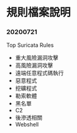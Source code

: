 # 規則檔案說明

### 20200721 
Top Suricata Rules

- 重大風險漏洞攻擊
- 高風險漏洞攻擊
- 遠端任意程式碼執行
- 惡意程式
- 挖礦程式
- 勒索軟體
- 黑名單
- C2
- 後滲透相關
- Webshell

